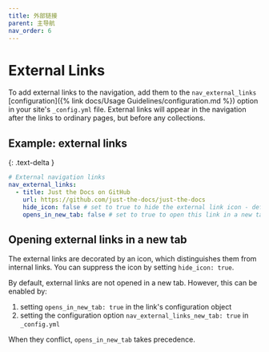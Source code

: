 ```yaml
---
title: 外部链接
parent: 主导航
nav_order: 6
---
```


# External Links

To add external links to the navigation, add them to the `nav_external_links` [configuration]({% link docs/Usage Guidelines/configuration.md %}) option in your site's `_config.yml` file.
External links will appear in the navigation after the links to ordinary pages, but before any collections.

## Example: external links
{: .text-delta }

```yaml
# External navigation links
nav_external_links:
  - title: Just the Docs on GitHub
    url: https://github.com/just-the-docs/just-the-docs
    hide_icon: false # set to true to hide the external link icon - defaults to false
    opens_in_new_tab: false # set to true to open this link in a new tab - defaults to false
```

## Opening external links in a new tab

The external links are decorated by an icon, which distinguishes them from internal links.
You can suppress the icon by setting `hide_icon: true`.

By default, external links are not opened in a new tab. However, this can be enabled by:

1. setting `opens_in_new_tab: true` in the link's configuration object
2. setting the configuration option `nav_external_links_new_tab: true` in `_config.yml`

When they conflict, `opens_in_new_tab` takes precedence.
